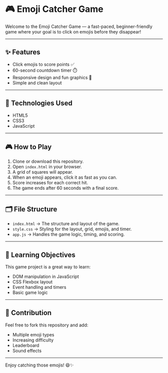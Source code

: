 # 🎮 Emoji Catcher Game

Welcome to the Emoji Catcher Game — a fast-paced, beginner-friendly game where your goal is to click on emojis before they disappear!

---

## ✨ Features
- Click emojis to score points ✅
- 60-second countdown timer ⏱️
- Responsive design and fun graphics 🎉
- Simple and clean layout

---

## 🚀 Technologies Used
- HTML5
- CSS3
- JavaScript 

---

## 🎮 How to Play
1. Clone or download this repository.
2. Open `index.html` in your browser.
3. A grid of squares will appear.
4. When an emoji appears, click it as fast as you can.
5. Score increases for each correct hit.
6. The game ends after 60 seconds with a final score.

---

## 🗂️ File Structure
- `index.html` → The structure and layout of the game.
- `style.css` → Styling for the layout, grid, emojis, and timer.
- `app.js` → Handles the game logic, timing, and scoring.

---

## 🧠 Learning Objectives
This game project is a great way to learn:
- DOM manipulation in JavaScript
- CSS Flexbox layout
- Event handling and timers
- Basic game logic

---


## 🙌 Contribution
Feel free to fork this repository and add:
- Multiple emoji types
- Increasing difficulty
- Leaderboard
- Sound effects

---

Enjoy catching those emojis! 😄✨
